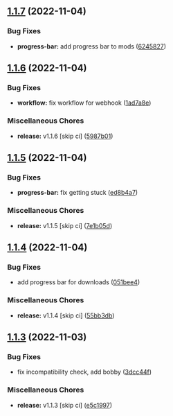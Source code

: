## [1.1.7](https://github.com/Wynntils/launchy/compare/v1.1.6...v1.1.7) (2022-11-04)


### Bug Fixes

* **progress-bar:** add progress bar to mods ([6245827](https://github.com/Wynntils/launchy/commit/624582755257be84b585c0c27d0d85b7461a25ee))

## [1.1.6](https://github.com/Wynntils/launchy/compare/v1.1.5...v1.1.6) (2022-11-04)


### Bug Fixes

* **workflow:** fix workflow for webhook ([1ad7a8e](https://github.com/Wynntils/launchy/commit/1ad7a8ee88459ee68f08c38ef59fa5425fab9dd1))


### Miscellaneous Chores

* **release:** v1.1.6 [skip ci] ([5987b01](https://github.com/Wynntils/launchy/commit/5987b010faffc0e0c68bf19c27e104ac3f481726))

## [1.1.5](https://github.com/Wynntils/launchy/compare/v1.1.4...v1.1.5) (2022-11-04)


### Bug Fixes

* **progress-bar:** fix getting stuck ([ed8b4a7](https://github.com/Wynntils/launchy/commit/ed8b4a7aa6a5df12e1a5b68187169677917e4e2a))


### Miscellaneous Chores

* **release:** v1.1.5 [skip ci] ([7e1b05d](https://github.com/Wynntils/launchy/commit/7e1b05d7423ffe72a008fba50c8a40cc3258857b))

## [1.1.4](https://github.com/Wynntils/launchy/compare/v1.1.3...v1.1.4) (2022-11-04)


### Bug Fixes

* add progress bar for downloads ([051bee4](https://github.com/Wynntils/launchy/commit/051bee4452a7ec30fc9f275b8870715e1e0b5306))


### Miscellaneous Chores

* **release:** v1.1.4 [skip ci] ([55bb3db](https://github.com/Wynntils/launchy/commit/55bb3db2c899d9ec4c89100ea6ecbe52b4acf0d7))

## [1.1.3](https://github.com/Wynntils/launchy/compare/v1.1.2...v1.1.3) (2022-11-03)


### Bug Fixes

* fix incompatibility check, add bobby ([3dcc44f](https://github.com/Wynntils/launchy/commit/3dcc44fb2f3671227e079b76b679252423c90e6e))


### Miscellaneous Chores

* **release:** v1.1.3 [skip ci] ([e5c1997](https://github.com/Wynntils/launchy/commit/e5c19975a621b457c096780afcd53cc2ffafb2a1))

